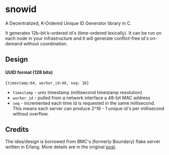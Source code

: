 # snowid

A Decentralized, K-Ordered Unique ID Generator library in C.

It generates 12b-bit k-ordered id's (time-ordered lexically). It can be run on each node in your
infrastructure and it will generate conflict-free id's on-demand without coordination.

## Design

#### UUID format (128 bits)

```
{timestamp:64, worker_id:48, seq: 16}
```

* `timestamp` - unix timestamp (millisecond timestamp resolution)
* `worker_id` - pulled from a network interface a 48-bit MAC address
* `seq` - incremented each time id is requested in the same millisecond. This means each server can produce 2^16 - 1 unique id's per millisecond without overflow.

## Credits

The idea/design is borrowed from BMC's (formerly Boundary) flake server written in Erlang.
More details are in the original [post](http://archive.is/2015.07.08-082503/http://www.boundary.com/blog/2012/01/flake-a-decentralized-k-ordered-unique-id-generator-in-erlang/).